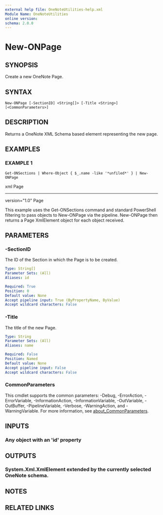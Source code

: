 ```yaml
---
external help file: OneNoteUtilities-help.xml
Module Name: OneNoteUtilities
online version:
schema: 2.0.0
---
```


# New-ONPage

## SYNOPSIS
Create a new OneNote Page.

## SYNTAX

```
New-ONPage [-SectionID] <String[]> [-Title <String>] [<CommonParameters>]
```

## DESCRIPTION
Returns a OneNote XML Schema based element representing the new page.

## EXAMPLES

### EXAMPLE 1
```
Get-ONSections | Where-Object { $_.name -like '*unfiled*' } | New-ONPage
```

xml           Page
---           ----
version="1.0" Page

This example uses the Get-ONSections command and standard PowerShell
filtering to pass objects to New-ONPage via the pipeline.
New-ONPage
then returns a Page XmlElement object for each object received.

## PARAMETERS

### -SectionID
The ID of the Section in which the Page is to be created.

```yaml
Type: String[]
Parameter Sets: (All)
Aliases: id

Required: True
Position: 0
Default value: None
Accept pipeline input: True (ByPropertyName, ByValue)
Accept wildcard characters: False
```

### -Title
The title of the new Page.

```yaml
Type: String
Parameter Sets: (All)
Aliases: name

Required: False
Position: Named
Default value: None
Accept pipeline input: False
Accept wildcard characters: False
```

### CommonParameters
This cmdlet supports the common parameters: -Debug, -ErrorAction, -ErrorVariable, -InformationAction, -InformationVariable, -OutVariable, -OutBuffer, -PipelineVariable, -Verbose, -WarningAction, and -WarningVariable. For more information, see [about_CommonParameters](http://go.microsoft.com/fwlink/?LinkID=113216).

## INPUTS

### Any object with an 'id' property
## OUTPUTS

### System.Xml.XmlElement extended by the currently selected OneNote schema.
## NOTES

## RELATED LINKS
